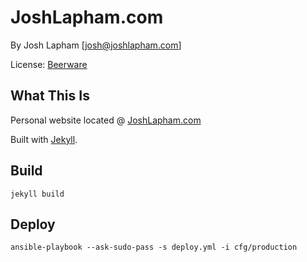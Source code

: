 # JoshLapham.com

By Josh Lapham [josh@joshlapham.com]

License: [Beerware](https://en.wikipedia.org/wiki/Beerware)

## What This Is

Personal website located @ [JoshLapham.com](http://joshlapham.com)

Built with [Jekyll](http://jekyllrb.com/).

## Build

`jekyll build`

## Deploy

`ansible-playbook --ask-sudo-pass -s deploy.yml -i cfg/production`
